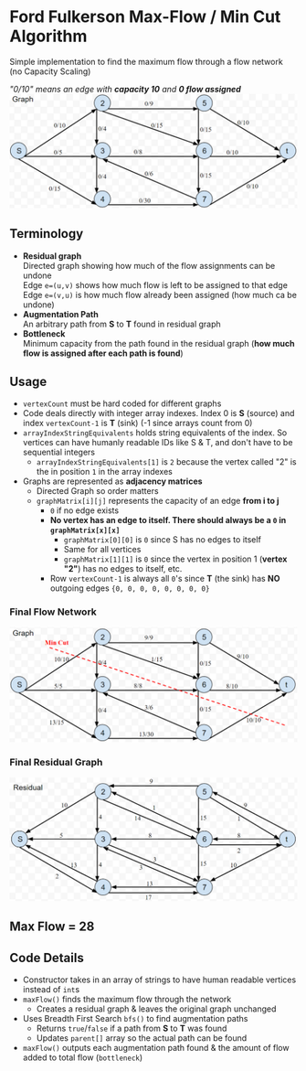 # Ford Fulkerson Max-Flow / Min Cut Algorithm
Simple implementation to find the maximum flow through a flow network (no Capacity Scaling)

*"0/10" means an edge with **capacity 10** and **0 flow assigned***  
![](images/initial-graph.png)

## Terminology
- **Residual graph**  
Directed graph showing how much of the flow assignments can be undone  
Edge `e=(u,v)` shows how much flow is left to be assigned to that edge  
Edge `e=(v,u)` is how much flow already been assigned (how much ca be undone)
- **Augmentation Path**  
An arbitrary path from **S** to **T** found in residual graph
- **Bottleneck**  
Minimum capacity from the path found in the residual graph (**how much flow is assigned after each path is found**)

## Usage
- `vertexCount` must be hard coded for different graphs
- Code deals directly with integer array indexes. Index 0 is **S** (source) and index `vertexCount-1` is **T** (sink) (-1 since arrays count from 0)
- `arrayIndexStringEquivalents` holds string equivalents of the index. So vertices can have humanly readable IDs like S & T, and don't have to be sequential integers
  - `arrayIndexStringEquivalents[1]` is `2` because the vertex called "2" is the in position `1` in the array indexes
- Graphs are represented as **adjacency matrices**
  - Directed Graph so order matters
  - `graphMatrix[i][j]` represents the capacity of an edge **from i to j**
    - `0` if no edge exists
    - **No vertex has an edge to itself. There should always be a `0` in `graphMatrix[x][x]`**
      - `graphMatrix[0][0]` is `0` since S has no edges to itself
      - Same for all vertices
      - `graphMatrix[1][1]` is `0` since the vertex in position 1 (**vertex "2"**) has no edges to itself, etc.
    - Row `vertexCount-1` is always all `0`'s since **T** (the sink) has **NO** outgoing edges `{0, 0, 0, 0, 0, 0, 0, 0}`

### Final Flow Network
![](images/possible-min-cut.png)
### Final Residual Graph
![](images/final-residual-graph.png)
## Max Flow = 28

## Code Details
- Constructor takes in an array of strings to have human readable vertices instead of `int`s
- `maxFlow()` finds the maximum flow through the network
  - Creates a residual graph & leaves the original graph unchanged
- Uses Breadth First Search `bfs()` to find augmentation paths
  - Returns `true`/`false` if a path from **S** to **T** was found
  - Updates `parent[]` array so the actual path can be found
- `maxFlow()` outputs each augmentation path found & the amount of flow added to total flow (`bottleneck`)